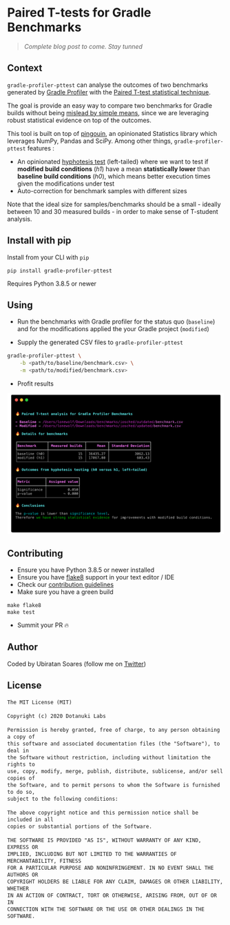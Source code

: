 # Paired T-tests for Gradle Benchmarks

> _Complete blog post to come. Stay tunned_


## Context

`gradle-profiler-pttest` can analyse the outcomes of two benchmarks generated by [Gradle Profiler](https://github.com/gradle/gradle-profiler) with the [Paired T-test statistical technique](https://en.wikipedia.org/wiki/Student%27s_t-test). 

The goal is provide an easy way to compare two benchmarks for Gradle builds without being [mislead by simple means](https://thinkingneuron.com/statistics-data-science-why-mean-misleading/), since we are leveraging robust statistical evidence on top of the outcomes. 

This tool is built on top of [pingouin](https://pingouin-stats.org/), an opinionated Statistics library which leverages NumPy, Pandas and SciPy. Among other things, `gradle-profiler-pttest` features : 

- An opinionated [hyphotesis test](https://en.wikipedia.org/wiki/Statistical_hypothesis_testing) (left-tailed) where we want to test if **modified build conditions** (_h1_) have a mean **statistically lower** than **baseline build conditions** (_h0_), which means better execution times given the modifications under test 
- Auto-correction for benchmark samples with different sizes

Note that the ideal size for samples/benchmarks should be a small - ideally between 10 and 30 measured builds - in order to make sense of T-student analysis.

## Install with pip

Install from your CLI with `pip`


```shell
pip install gradle-profiler-pttest
```

Requires Python 3.8.5 or newer

## Using

- Run the benchmarks with Gradle profiler for the status quo (`baseline`) and for the modifications applied the your Gradle project (`modified`)

- Supply the generated CSV files to `gradle-profiler-pttest` 

```bash
gradle-profiler-pttest \
	-b <path/to/baseline/benchmark.csv> \
	-m <path/to/modified/benchmark.csv>
```

- Profit results

![](.github/assets/showcase.png)


## Contributing

- Ensure you have Python 3.8.5 or newer installed
- Ensure you have [flake8](https://pypi.org/project/flake8/) support in your text editor / IDE
- Check our [contribution guidelines](./CONTRIBUTING.md)
- Make sure you have a green build

```
make flake8
make test
```
- Summit your PR 🔥

## Author

Coded by Ubiratan Soares (follow me on [Twitter](https://twitter.com/ubiratanfsoares))

## License

```
The MIT License (MIT)

Copyright (c) 2020 Dotanuki Labs

Permission is hereby granted, free of charge, to any person obtaining a copy of
this software and associated documentation files (the "Software"), to deal in
the Software without restriction, including without limitation the rights to
use, copy, modify, merge, publish, distribute, sublicense, and/or sell copies of
the Software, and to permit persons to whom the Software is furnished to do so,
subject to the following conditions:

The above copyright notice and this permission notice shall be included in all
copies or substantial portions of the Software.

THE SOFTWARE IS PROVIDED "AS IS", WITHOUT WARRANTY OF ANY KIND, EXPRESS OR
IMPLIED, INCLUDING BUT NOT LIMITED TO THE WARRANTIES OF MERCHANTABILITY, FITNESS
FOR A PARTICULAR PURPOSE AND NONINFRINGEMENT. IN NO EVENT SHALL THE AUTHORS OR
COPYRIGHT HOLDERS BE LIABLE FOR ANY CLAIM, DAMAGES OR OTHER LIABILITY, WHETHER
IN AN ACTION OF CONTRACT, TORT OR OTHERWISE, ARISING FROM, OUT OF OR IN
CONNECTION WITH THE SOFTWARE OR THE USE OR OTHER DEALINGS IN THE SOFTWARE.
```
